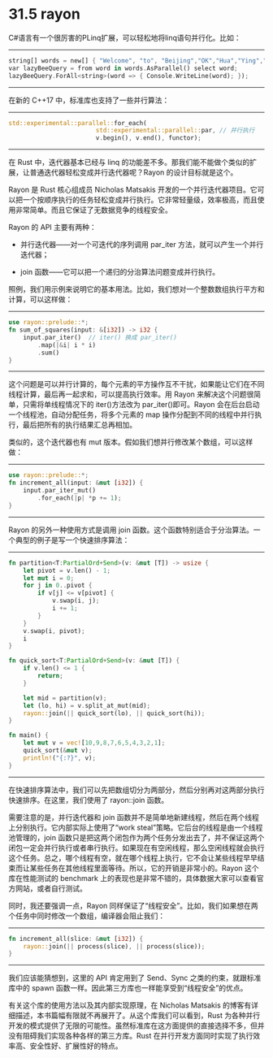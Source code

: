 # 31.5 rayon

C#语言有一个很厉害的PLinq扩展，可以轻松地将linq语句并行化。比如：

---

```rust
string[] words = new[] { "Welcome", "to", "Beijing","OK","Hua","Ying","Ni" ,"2008"};
var lazyBeeQuery = from word in words.AsParallel() select word;
lazyBeeQuery.ForAll<string>(word => { Console.WriteLine(word); });
```

---

在新的 C++17 中，标准库也支持了一些并行算法：

---

```rust
std::experimental::parallel::for_each(
                        std::experimental::parallel::par, // 并行执行
                        v.begin(), v.end(), functor);
```

---

在 Rust 中，迭代器基本已经与 linq 的功能差不多。那我们能不能做个类似的扩展，让普通迭代器轻松变成并行迭代器呢？Rayon 的设计目标就是这个。

Rayon 是 Rust 核心组成员 Nicholas Matsakis 开发的一个并行迭代器项目。它可以把一个按顺序执行的任务轻松变成并行执行。它非常轻量级，效率极高，而且使用非常简单。而且它保证了无数据竞争的线程安全。

Rayon 的 API 主要有两种：

* 并行迭代器——对一个可迭代的序列调用 par\_iter 方法，就可以产生一个并行迭代器；

* join 函数——它可以把一个递归的分治算法问题变成并行执行。

照例，我们用示例来说明它的基本用法。比如，我们想对一个整数数组执行平方和计算，可以这样做：

---

```rust
use rayon::prelude::*;
fn sum_of_squares(input: &[i32]) -> i32 {
    input.par_iter()  // iter() 换成 par_iter()
        .map(|&i| i * i)
        .sum()
}
```

---

这个问题是可以并行计算的，每个元素的平方操作互不干扰，如果能让它们在不同线程计算，最后再一起求和，可以提高执行效率。用 Rayon 来解决这个问题很简单，只需将单线程情况下的 iter()方法改为 par\_iter()即可。Rayon 会在后台启动一个线程池，自动分配任务，将多个元素的 map 操作分配到不同的线程中并行执行，最后把所有的执行结果汇总再相加。

类似的，这个迭代器也有 mut 版本。假如我们想并行修改某个数组，可以这样做：

---

```rust
use rayon::prelude::*;
fn increment_all(input: &mut [i32]) {
    input.par_iter_mut()
        .for_each(|p| *p += 1);
}
```

---

Rayon 的另外一种使用方式是调用 join 函数。这个函数特别适合于分治算法。一个典型的例子是写一个快速排序算法：

---

```rust
fn partition<T:PartialOrd+Send>(v: &mut [T]) -> usize {
    let pivot = v.len() - 1;
    let mut i = 0;
    for j in 0..pivot {
        if v[j] <= v[pivot] {
            v.swap(i, j);
            i += 1;
        }
    }
    v.swap(i, pivot);
    i
}

fn quick_sort<T:PartialOrd+Send>(v: &mut [T]) {
    if v.len() <= 1 {
        return;
    }

    let mid = partition(v);
    let (lo, hi) = v.split_at_mut(mid);
    rayon::join(|| quick_sort(lo), || quick_sort(hi));
}

fn main() {
    let mut v = vec![10,9,8,7,6,5,4,3,2,1];
    quick_sort(&mut v);
    println!("{:?}", v);
}
```

---

在快速排序算法中，我们可以先把数组切分为两部分，然后分别再对这两部分执行快速排序。在这里，我们使用了 rayon::join 函数。

需要注意的是，并行迭代器和 join 函数并不是简单地新建线程，然后在两个线程上分别执行。它内部实际上使用了“work steal”策略。它后台的线程是由一个线程池管理的，join 函数只是把这两个闭包作为两个任务分发出去了，并不保证这两个闭包一定会并行执行或者串行执行。如果现在有空闲线程，那么空闲线程就会执行这个任务。总之，哪个线程有空，就在哪个线程上执行，它不会让某些线程早早结束而让某些任务在其他线程里面等待。所以，它的开销是非常小的。Rayon 这个库在性能测试的 benchmark 上的表现也是非常不错的，具体数据大家可以查看官方网站，或者自行测试。

同时，我还要强调一点，Rayon 同样保证了“线程安全”。比如，我们如果想在两个任务中同时修改一个数组，编译器会阻止我们：

---

```rust
fn increment_all(slice: &mut [i32]) {
    rayon::join(|| process(slice), || process(slice));
}
```

---

我们应该能猜想到，这里的 API 肯定用到了 Send、Sync 之类的约束，就跟标准库中的 spawn 函数一样。因此第三方库也一样能享受到“线程安全”的优点。

有关这个库的使用方法以及其内部实现原理，在 Nicholas Matsakis 的博客有详细描述，本书篇幅有限就不再展开了。从这个库我们可以看到，Rust 为各种并行开发的模式提供了无限的可能性。虽然标准库在这方面提供的直接选择不多，但并没有阻碍我们实现各种各样的第三方库。Rust 在并行开发方面同时实现了执行效率高、安全性好、扩展性好的特点。
